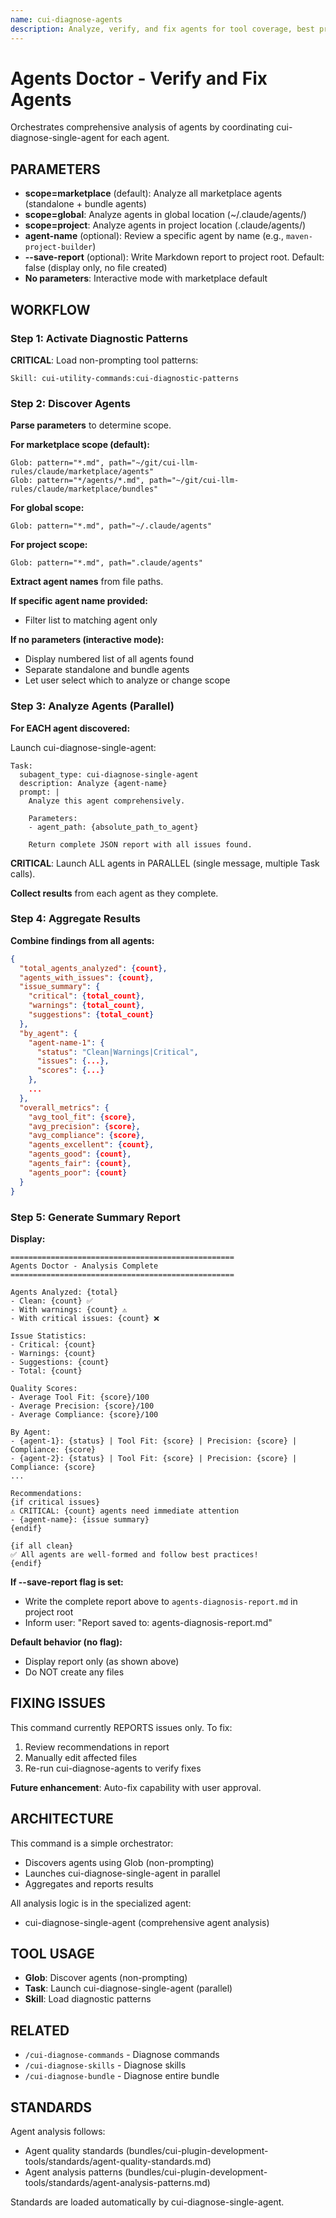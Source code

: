 ```yaml
---
name: cui-diagnose-agents
description: Analyze, verify, and fix agents for tool coverage, best practices, and structural issues
---
```


# Agents Doctor - Verify and Fix Agents

Orchestrates comprehensive analysis of agents by coordinating cui-diagnose-single-agent for each agent.

## PARAMETERS

- **scope=marketplace** (default): Analyze all marketplace agents (standalone + bundle agents)
- **scope=global**: Analyze agents in global location (~/.claude/agents/)
- **scope=project**: Analyze agents in project location (.claude/agents/)
- **agent-name** (optional): Review a specific agent by name (e.g., `maven-project-builder`)
- **--save-report** (optional): Write Markdown report to project root. Default: false (display only, no file created)
- **No parameters**: Interactive mode with marketplace default

## WORKFLOW

### Step 1: Activate Diagnostic Patterns

**CRITICAL**: Load non-prompting tool patterns:

```
Skill: cui-utility-commands:cui-diagnostic-patterns
```

### Step 2: Discover Agents

**Parse parameters** to determine scope.

**For marketplace scope (default):**
```
Glob: pattern="*.md", path="~/git/cui-llm-rules/claude/marketplace/agents"
Glob: pattern="*/agents/*.md", path="~/git/cui-llm-rules/claude/marketplace/bundles"
```

**For global scope:**
```
Glob: pattern="*.md", path="~/.claude/agents"
```

**For project scope:**
```
Glob: pattern="*.md", path=".claude/agents"
```

**Extract agent names** from file paths.

**If specific agent name provided:**
- Filter list to matching agent only

**If no parameters (interactive mode):**
- Display numbered list of all agents found
- Separate standalone and bundle agents
- Let user select which to analyze or change scope

### Step 3: Analyze Agents (Parallel)

**For EACH agent discovered:**

Launch cui-diagnose-single-agent:

```
Task:
  subagent_type: cui-diagnose-single-agent
  description: Analyze {agent-name}
  prompt: |
    Analyze this agent comprehensively.

    Parameters:
    - agent_path: {absolute_path_to_agent}

    Return complete JSON report with all issues found.
```

**CRITICAL**: Launch ALL agents in PARALLEL (single message, multiple Task calls).

**Collect results** from each agent as they complete.

### Step 4: Aggregate Results

**Combine findings from all agents:**

```json
{
  "total_agents_analyzed": {count},
  "agents_with_issues": {count},
  "issue_summary": {
    "critical": {total_count},
    "warnings": {total_count},
    "suggestions": {total_count}
  },
  "by_agent": {
    "agent-name-1": {
      "status": "Clean|Warnings|Critical",
      "issues": {...},
      "scores": {...}
    },
    ...
  },
  "overall_metrics": {
    "avg_tool_fit": {score},
    "avg_precision": {score},
    "avg_compliance": {score},
    "agents_excellent": {count},
    "agents_good": {count},
    "agents_fair": {count},
    "agents_poor": {count}
  }
}
```

### Step 5: Generate Summary Report

**Display:**

```
==================================================
Agents Doctor - Analysis Complete
==================================================

Agents Analyzed: {total}
- Clean: {count} ✅
- With warnings: {count} ⚠️
- With critical issues: {count} ❌

Issue Statistics:
- Critical: {count}
- Warnings: {count}
- Suggestions: {count}
- Total: {count}

Quality Scores:
- Average Tool Fit: {score}/100
- Average Precision: {score}/100
- Average Compliance: {score}/100

By Agent:
- {agent-1}: {status} | Tool Fit: {score} | Precision: {score} | Compliance: {score}
- {agent-2}: {status} | Tool Fit: {score} | Precision: {score} | Compliance: {score}
...

Recommendations:
{if critical issues}
⚠️ CRITICAL: {count} agents need immediate attention
- {agent-name}: {issue summary}
{endif}

{if all clean}
✅ All agents are well-formed and follow best practices!
{endif}
```

**If --save-report flag is set:**
- Write the complete report above to `agents-diagnosis-report.md` in project root
- Inform user: "Report saved to: agents-diagnosis-report.md"

**Default behavior (no flag):**
- Display report only (as shown above)
- Do NOT create any files

## FIXING ISSUES

This command currently REPORTS issues only. To fix:

1. Review recommendations in report
2. Manually edit affected files
3. Re-run cui-diagnose-agents to verify fixes

**Future enhancement**: Auto-fix capability with user approval.

## ARCHITECTURE

This command is a simple orchestrator:
- Discovers agents using Glob (non-prompting)
- Launches cui-diagnose-single-agent in parallel
- Aggregates and reports results

All analysis logic is in the specialized agent:
- cui-diagnose-single-agent (comprehensive agent analysis)

## TOOL USAGE

- **Glob**: Discover agents (non-prompting)
- **Task**: Launch cui-diagnose-single-agent (parallel)
- **Skill**: Load diagnostic patterns

## RELATED

- `/cui-diagnose-commands` - Diagnose commands
- `/cui-diagnose-skills` - Diagnose skills
- `/cui-diagnose-bundle` - Diagnose entire bundle

## STANDARDS

Agent analysis follows:
- Agent quality standards (bundles/cui-plugin-development-tools/standards/agent-quality-standards.md)
- Agent analysis patterns (bundles/cui-plugin-development-tools/standards/agent-analysis-patterns.md)

Standards are loaded automatically by cui-diagnose-single-agent.
